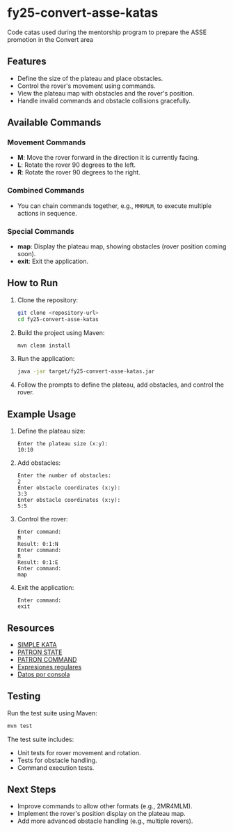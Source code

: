 # fy25-convert-asse-katas
Code catas used during the mentorship program to prepare the ASSE promotion in the Convert area

## Features

- Define the size of the plateau and place obstacles.
- Control the rover's movement using commands.
- View the plateau map with obstacles and the rover's position.
- Handle invalid commands and obstacle collisions gracefully.

## Available Commands

### Movement Commands
- **M**: Move the rover forward in the direction it is currently facing.
- **L**: Rotate the rover 90 degrees to the left.
- **R**: Rotate the rover 90 degrees to the right.

### Combined Commands
- You can chain commands together, e.g., `MMRMLM`, to execute multiple actions in sequence.

### Special Commands
- **map**: Display the plateau map, showing obstacles (rover position coming soon).
- **exit**: Exit the application.

## How to Run

1. Clone the repository:
   ```bash
   git clone <repository-url>
   cd fy25-convert-asse-katas
   ```

2. Build the project using Maven:
   ```bash
   mvn clean install
   ```

3. Run the application:
   ```bash
   java -jar target/fy25-convert-asse-katas.jar
   ```

4. Follow the prompts to define the plateau, add obstacles, and control the rover.

## Example Usage

1. Define the plateau size:
   ```
   Enter the plateau size (x:y):
   10:10
   ```

2. Add obstacles:
   ```
   Enter the number of obstacles:
   2
   Enter obstacle coordinates (x:y):
   3:3
   Enter obstacle coordinates (x:y):
   5:5
   ```

3. Control the rover:
   ```
   Enter command:
   M
   Result: 0:1:N
   Enter command:
   R
   Result: 0:1:E
   Enter command:
   map
   ```

4. Exit the application:
   ```
   Enter command:
   exit
   ```

## Resources

- [SIMPLE KATA](https://www.codurance.com/katas/mars-rover)
- [PATRON STATE](https://refactoring.guru/es/design-patterns/state/java/example)
- [PATRON COMMAND](https://refactoring.guru/es/design-patterns/command)
- [Expresiones regulares](https://regex101.com/)
- [Datos por consola](https://programacion365.com/ingreso-de-datos/)

## Testing

Run the test suite using Maven:
```bash
mvn test
```

The test suite includes:
- Unit tests for rover movement and rotation.
- Tests for obstacle handling.
- Command execution tests.


## Next Steps
- Improve commands to allow other formats (e.g., 2MR4MLM).
- Implement the rover's position display on the plateau map.
- Add more advanced obstacle handling (e.g., multiple rovers).

